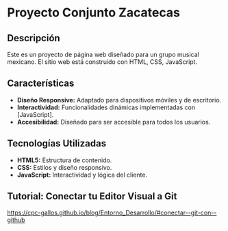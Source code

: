 # Proyecto Conjunto Zacatecas

## Descripción

Este es un proyecto de página web diseñado para un grupo musical mexicano. El sitio web está construido con HTML, CSS, JavaScript.

## Características

- **Diseño Responsive:** Adaptado para dispositivos móviles y de escritorio.
- **Interactividad:** Funcionalidades dinámicas implementadas con [JavaScript].
- **Accesibilidad:** Diseñado para ser accesible para todos los usuarios.

## Tecnologías Utilizadas

- **HTML5:** Estructura de contenido.
- **CSS:** Estilos y diseño responsivo.
- **JavaScript:** Interactividad y lógica del cliente.
  
## Tutorial: Conectar tu Editor Visual a Git
https://cpc-gallos.github.io/blog/Entorno_Desarrollo/#conectar--git-con--github
